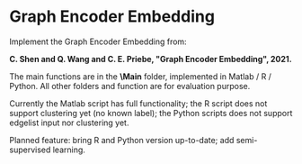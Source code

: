 # Graph Encoder Embedding

Implement the Graph Encoder Embedding from:

**C. Shen and Q. Wang and C. E. Priebe, "Graph Encoder Embedding", 2021.**


The main functions are in the **\Main** folder, implemented in Matlab / R / Python. All other folders and function are for evaluation purpose. 

Currently the Matlab script has full functionality; the R script does not support clustering yet (no known label); the Python scripts does not support edgelist input nor clustering yet.

Planned feature: bring R and Python version up-to-date; add semi-supervised learning.
